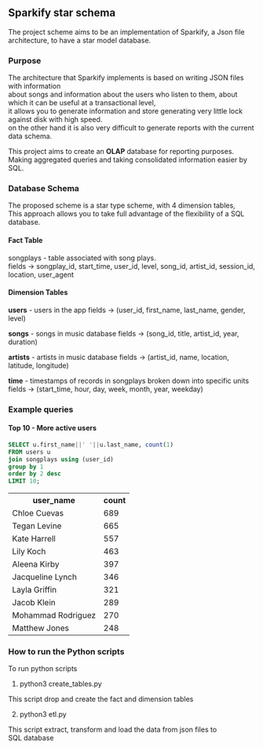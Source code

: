 ## Sparkify star schema

The project scheme aims to be an implementation of Sparkify, a Json file architecture, to have a star model database.

### Purpose

The architecture that Sparkify implements is based on writing JSON files with information  
about songs and information about the users who listen to them, about which it can be useful at a transactional level,    
it allows you to generate information and store generating very little lock against disk with high speed.     
on the other hand it is also very difficult to generate reports with the current data schema.

This project aims to create an **OLAP** database for reporting purposes.   
Making aggregated queries and taking consolidated information easier by SQL. 


### Database Schema 

The proposed scheme is a star type scheme, with 4 dimension tables,  
This approach allows you to take full advantage of the flexibility of a SQL database.


#### Fact Table
songplays - table associated with song plays.    
fields -> songplay_id, start_time, user_id, level, song_id, artist_id, session_id, location, user_agent

####  Dimension Tables

**users** - users in the app
fields -> (user_id, first_name, last_name, gender, level)

**songs** - songs in music database
fields -> (song_id, title, artist_id, year, duration)

**artists** - artists in music database
fields -> (artist_id, name, location, latitude, longitude)

**time** - timestamps of records in songplays broken down into specific units
fields -> (start_time, hour, day, week, month, year, weekday)


### Example queries

 
#### Top 10 - More active users

```sql
SELECT u.first_name||' '||u.last_name, count(1)   
FROM users u 
join songplays using (user_id)   
group by 1
order by 2 desc 
LIMIT 10;
```

<table style="width:50%; align:left">
  <tr>
    <th>user_name</th>
    <th>count</th>
  </tr>
  <tr>
    <td>Chloe Cuevas</td>
    <td>689</td> 
  </tr>
  <tr>
    <td>Tegan Levine</td>
    <td>665</td> 
  </tr>
  <tr>
    <td>Kate Harrell</td>
    <td>557</td> 
  </tr>
  <tr>
    <td>Lily Koch</td>
    <td>463</td> 
  </tr>
  <tr>
    <td>Aleena Kirby</td>
    <td>397</td> 
  </tr>
  <tr>
    <td>Jacqueline Lynch</td>
    <td>346</td> 
  </tr>
  <tr>
    <td>Layla Griffin</td>
    <td>321</td> 
  </tr>
  <tr>
    <td>Jacob Klein</td>
    <td>289</td> 
  </tr>
  <tr>
    <td>Mohammad Rodriguez</td>
    <td>270</td> 
  </tr>
  <tr>
    <td>Matthew Jones </td>
    <td>248</td> 
  </tr>
    
</table>


### How to run the Python scripts

To run python scripts

1. python3 create_tables.py  

This script drop and create the fact and dimension tables

2. python3 etl.py

This script extract, transform and load the data from json files to  
SQL database